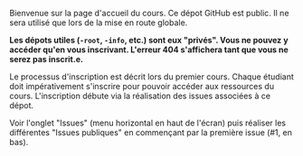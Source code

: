 Bienvenue sur la page d'accueil du cours. Ce dépot GitHub est public.
Il ne sera utilisé que lors de la mise en route globale.

**Les dépots utiles (`-root`, `-info`, etc.) sont eux "privés".
Vous ne pouvez y accéder qu'en vous inscrivant. L'erreur 404 s'affichera
tant que vous ne serez pas inscrit.e.**

Le processus d'inscription est décrit lors du premier cours.
Chaque étudiant doit impérativement s'inscrire pour pouvoir accéder aux
ressources du cours. L'inscription débute via la réalisation des issues
associées à ce dépot. 

Voir l'onglet "Issues" (menu horizontal en haut de l'écran) puis réaliser
les différentes "Issues publiques" en commençant par la première issue 
(#1, en bas).